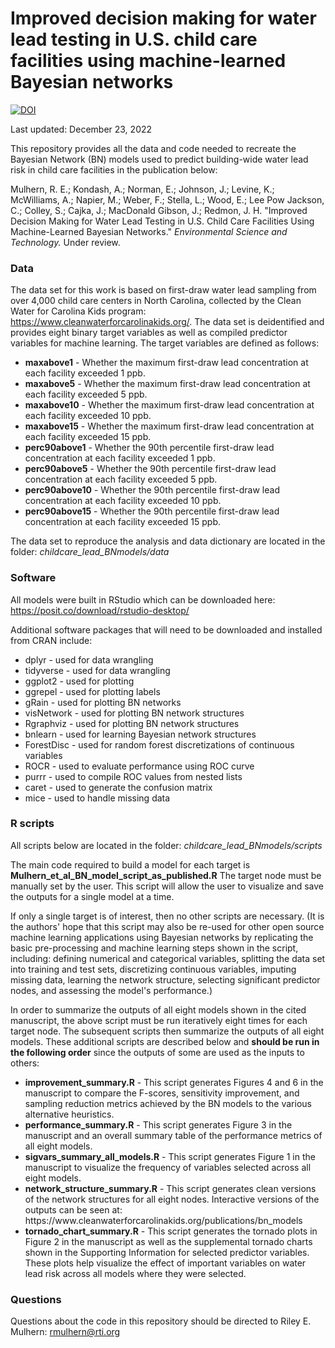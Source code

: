 # Improved decision making for water lead testing in U.S. child care facilities using machine-learned Bayesian networks
[![DOI](https://zenodo.org/badge/DOI/10.5281/zenodo.7477787.svg)](https://doi.org/10.5281/zenodo.7477787)

Last updated: December 23, 2022

This repository provides all the data and code needed to recreate the Bayesian Network (BN) models used to predict building-wide water lead risk in child care facilities in the publication below:

Mulhern, R. E.; Kondash, A.; Norman, E.; Johnson, J.; Levine, K.; McWilliams, A.; Napier, M.; Weber, F.; Stella, L.; Wood, E.; Lee Pow Jackson, C.; Colley, S.; Cajka, J.; MacDonald Gibson, J.; Redmon, J. H. "Improved Decision Making for Water Lead Testing in U.S. Child Care Facilities Using Machine-Learned Bayesian Networks."
<i>Environmental Science and Technology.</i> Under review. 

### Data
The data set for this work is based on first-draw water lead sampling from over 4,000 child care centers in North Carolina, collected by the Clean Water for Carolina Kids program: https://www.cleanwaterforcarolinakids.org/. The data set is deidentified and provides eight binary target variables as well as compiled predictor variables for machine learning. The target variables are defined as follows:
<ul> 
  <li><b>maxabove1</b> - Whether the maximum first-draw lead concentration at each facility exceeded 1 ppb.</li>
  <li><b>maxabove5</b> - Whether the maximum first-draw lead concentration at each facility exceeded 5 ppb.</li>
  <li><b>maxabove10</b> - Whether the maximum first-draw lead concentration at each facility exceeded 10 ppb.</li>
  <li><b>maxabove15</b> - Whether the maximum first-draw lead concentration at each facility exceeded 15 ppb.</li>
  <li><b>perc90above1</b> - Whether the 90th percentile first-draw lead concentration at each facility exceeded 1 ppb.</li>
  <li><b>perc90above5</b> - Whether the 90th percentile first-draw lead concentration at each facility exceeded 5 ppb.</li>
  <li><b>perc90above10</b> - Whether the 90th percentile first-draw lead concentration at each facility exceeded 10 ppb.</li>
  <li><b>perc90above15</b> - Whether the 90th percentile first-draw lead concentration at each facility exceeded 15 ppb.</li>
</ul>

The data set to reproduce the analysis and data dictionary are located in the folder: <i>childcare_lead_BNmodels/data</i>

### Software
All models were built in RStudio which can be downloaded here: https://posit.co/download/rstudio-desktop/

Additional software packages that will need to be downloaded and installed from CRAN include:
<ul> 
  <li>dplyr - used for data wrangling</li>
  <li>tidyverse - used for data wrangling</li>
  <li>ggplot2 - used for plotting</li>
  <li>ggrepel - used for plotting labels</li>
  <li>gRain - used for plotting BN networks</li>
  <li>visNetwork - used for plotting BN network structures</li>
  <li>Rgraphviz - used for plotting BN network structures</li>
  <li>bnlearn - used for learning Bayesian network structures</li>
  <li>ForestDisc - used for random forest discretizations of continuous variables</li>
  <li>ROCR - used to evaluate performance using ROC curve</li>
  <li>purrr - used to compile ROC values from nested lists</li>
  <li>caret - used to generate the confusion matrix</li>
  <li>mice - used to handle missing data</li>
</ul>

### R scripts
All scripts below are located in the folder: <i>childcare_lead_BNmodels/scripts</i>

The main code required to build a model for each target is <b>Mulhern_et_al_BN_model_script_as_published.R</b> The target node must be manually set by the user. This script will allow the user to visualize and save the outputs for a single model at a time. 

If only a single target is of interest, then no other scripts are necessary. (It is the authors' hope that this script may also be re-used for other open source machine learning applications using Bayesian networks by replicating the basic pre-processing and machine learning steps shown in the script, including: defining numerical and categorical variables, splitting the data set into training and test sets, discretizing continuous variables, imputing missing data, learning the network structure, selecting significant predictor nodes, and assessing the model's performance.)

In order to summarize the outputs of all eight models shown in the cited manuscript, the above script must be run iteratively eight times for each target node. The subsequent scripts then summarize the outputs of all eight models. These additional scripts are described below and <b>should be run in the following order</b> since the outputs of some are used as the inputs to others:
<ul> 
  <li><b>improvement_summary.R</b> - This script generates Figures 4 and 6 in the manuscript to compare the F-scores, sensitivity improvement, and sampling reduction metrics achieved by the BN models to the various alternative heuristics. </li>
  <li><b>performance_summary.R</b> - This script generates Figure 3 in the manuscript and an overall summary table of the performance metrics of all eight models.</li>
  <li><b>sigvars_summary_all_models.R</b> - This script generates Figure 1 in the manuscript to visualize the frequency of variables selected across all eight models.</li>
  <li><b>network_structure_summary.R</b> - This script generates clean versions of the network structures for all eight nodes. Interactive versions of the outputs can be seen at: https://www.cleanwaterforcarolinakids.org/publications/bn_models</li>
  <li><b>tornado_chart_summary.R</b> - This script generates the tornado plots in Figure 2 in the manuscript as well as the supplemental tornado charts shown in the Supporting Information for selected predictor variables. These plots help visualize the effect of important variables on water lead risk across all models where they were selected.</li>
</ul>

### Questions
Questions about the code in this repository should be directed to Riley E. Mulhern: rmulhern@rti.org
